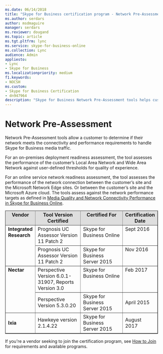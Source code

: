 ```yaml
---
ms.date: 06/14/2018
title: "Skype for Business certification program - Network Pre-Assessment"
ms.author: serdars
author: msdmaguire
manager: serdars
ms.reviewer: dougand
ms.topic: article
ms.tgt.pltfrm: lync
ms.service: skype-for-business-online
ms.collection: Lync
audience: Admin
appliesto:
- Lync
- Skype for Business 
ms.localizationpriority: medium
f1.keywords:
- NOCSH
ms.custom:
- Skype for Business Certification
- dn947964
description: "Skype for Business Network Pre-Assessment tools helps customers determine if their network meets connectivity and performance requirements to handle Skype for Business media traffic."
---
```


# Network Pre-Assessment

Network Pre-Assessment tools allow a customer to determine if their network meets the connectivity and performance requirements to handle Skype for Business media traffic.

For an on-premises deployment readiness assessment, the tool assesses the performance of the customer’s Local Area Network and Wide Area Network against user-defined thresholds for quality of experience.

For an online service network readiness assessment, the tool assesses the performance of the network connection between the customer’s site and the Microsoft Network Edge sites. Or between the customer’s site and the Microsoft Azure cloud. The tools assess against the network performance targets as defined in [Media Quality and Network Connectivity Performance in Skype for Business Online](https://support.office.com/article/Media-Quality-and-Network-Connectivity-Performance-in-Skype-for-Business-Online-5fe3e01b-34cf-44e0-b897-b0b2a83f0917).

<table border="1" cellpadding="5" class="grid">
    <colgroup>
        <col width="84" />
        <col width="201" />
        <col width="201" />
        <col width="93" />
    </colgroup>
    <thead>
        <tr bgcolor="#DEDEDE">
            <td align="center" valign="top"><strong>Vendor</strong></td>
            <td align="center" valign="top"><strong>Tool Version Certified</strong></td>
            <td align="center" valign="top"><strong>Certified For</strong></td>
            <td align="center" valign="top"><strong>Certification Date</strong></td>
        </tr>
    </thead>
    <tbody>
        <tr align="left" valign="top">
            <td rowspan="2"><strong>Integrated Research</strong></td>
            <td>Prognosis UC Assessor Version 11 Patch 2</td>
            <td>Skype for Business Online</td>
            <td>Sept 2016</td>
        </tr>
        <tr align="left" valign="top">
            <td>Prognosis UC Assessor Version 11 Patch 2</td>
            <td>Skype for Business Server 2015</td>
            <td>Nov 2016</td>
        </tr>
        <tr align="left" valign="top">
            <td rowspan="2"><strong>Nectar</strong></td>
            <td>Perspective Version 6.0.1-31907, Reports Version 3.0</td>
            <td>Skype for Business Online</td>
            <td>Feb 2017</td>
        </tr>
        <tr>
            <td>Perspective Version 5.3.0.20</td>
            <td>Skype for Business Server 2015</td>
            <td>April 2015</td>
        </tr>
        <tr>
            <td><strong>Ixia</strong></td>
            <td>Hawkeye version 2.1.4.22</td>
            <td>Skype for Business Server 2015</td>
            <td>August 2017</td>
        </tr>
    </tbody>
</table>

If you're a vendor seeking to join the certification program, see [How to Join](how-to-join.md) for requirements and available programs.

